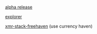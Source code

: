 
[alpha release](https://github.com/freehavenprotocol/freehavenprotocol/releases/download/v0.9/freehaven_win_gui.zip)

[explorer](https://freehaven.coinscope.cc/)

[xmr-stack-freehaven](https://github.com/freehavenprotocol/freehavenprotocol/releases/download/v0.9/xmr-stak-freehaven-alpha.zip) (use currency haven)
